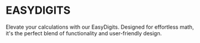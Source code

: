 # EASYDIGITS
Elevate your calculations with our EasyDigits. Designed for effortless math, it's the perfect blend of functionality and user-friendly design.
